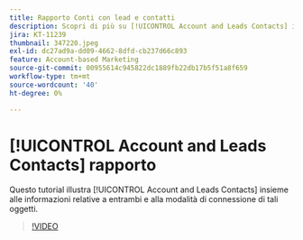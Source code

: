 ```yaml
---
title: Rapporto Conti con lead e contatti
description: Scopri di più su [!UICONTROL Account and Leads Contacts] insieme alle informazioni relative a entrambi e alla modalità di connessione di tali oggetti.
jira: KT-11239
thumbnail: 347220.jpeg
exl-id: dc27ad9a-dd09-4662-8dfd-cb237d66c893
feature: Account-based Marketing
source-git-commit: 00955614c945822dc1889fb22db17b5f51a8f659
workflow-type: tm+mt
source-wordcount: '40'
ht-degree: 0%

---
```


# [!UICONTROL Account and Leads Contacts] rapporto

Questo tutorial illustra [!UICONTROL Account and Leads Contacts] insieme alle informazioni relative a entrambi e alla modalità di connessione di tali oggetti.

>[!VIDEO](https://video.tv.adobe.com/v/347220/?quality=12&learn=on)
